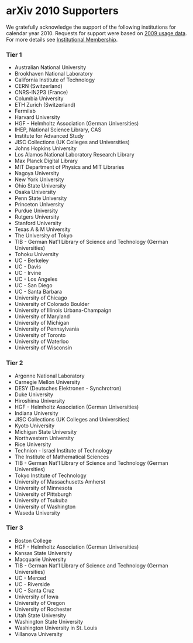 arXiv 2010 Supporters
=====================

We gratefully acknowledge the support of the following institutions for
calendar year 2010. Requests for support were based on [2009 usage
data](2009_usage). For more details see [Institutional Membership](/about/membership).

### Tier 1

-   Australian National University
-   Brookhaven National Laboratory
-   California Institute of Technology
-   CERN (Switzerland)
-   CNRS-IN2P3 (France)
-   Columbia University
-   ETH Zurich (Switzerland)
-   Fermilab
-   Harvard University
-   HGF - Helmholtz Association (German Universities)
-   IHEP, National Science Library, CAS
-   Institute for Advanced Study
-   JISC Collections (UK Colleges and Universities)
-   Johns Hopkins University
-   Los Alamos National Laboratory Research Library
-   Max Planck Digital Library
-   MIT Department of Physics and MIT Libraries
-   Nagoya University
-   New York University
-   Ohio State University
-   Osaka University
-   Penn State University
-   Princeton University
-   Purdue University
-   Rutgers University
-   Stanford University
-   Texas A & M University
-   The University of Tokyo
-   TIB - German Nat'l Library of Science and Technology (German
    Universities)
-   Tohoku University
-   UC - Berkeley
-   UC - Davis
-   UC - Irvine
-   UC - Los Angeles
-   UC - San Diego
-   UC - Santa Barbara
-   University of Chicago
-   University of Colorado Boulder
-   University of Illinois Urbana-Champaign
-   University of Maryland
-   University of Michigan
-   University of Pennsylvania
-   University of Toronto
-   University of Waterloo
-   University of Wisconsin

### Tier 2

-   Argonne National Laboratory
-   Carnegie Mellon University
-   DESY (Deutsches Elektronen - Synchrotron)
-   Duke University
-   Hiroshima University
-   HGF - Helmholtz Association (German Universities)
-   Indiana University
-   JISC Collections (UK Colleges and Universities)
-   Kyoto University
-   Michigan State University
-   Northwestern University
-   Rice University
-   Technion - Israel Institute of Technology
-   The Institute of Mathematical Sciences
-   TIB - German Nat'l Library of Science and Technology (German
    Universities)
-   Tokyo Institute of Technology
-   University of Massachusetts Amherst
-   University of Minnesota
-   University of Pittsburgh
-   University of Tsukuba
-   University of Washington
-   Waseda University

### Tier 3

-   Boston College
-   HGF - Helmholtz Association (German Universities)
-   Kansas State University
-   Macquarie University
-   TIB - German Nat'l Library of Science and Technology (German
    Universities)
-   UC - Merced
-   UC - Riverside
-   UC - Santa Cruz
-   University of Iowa
-   University of Oregon
-   University of Rochester
-   Utah State University
-   Washington State University
-   Washington University in St. Louis
-   Villanova University
